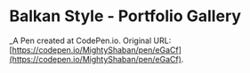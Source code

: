# Balkan Style - Portfolio Gallery
 _A Pen created at CodePen.io. Original URL: [https://codepen.io/MightyShaban/pen/eGaCf](https://codepen.io/MightyShaban/pen/eGaCf).

 